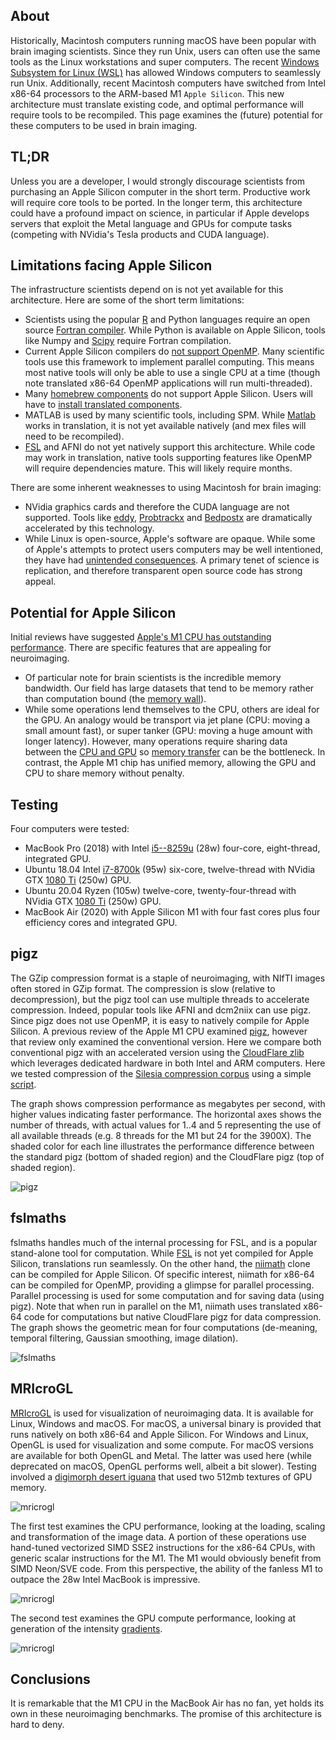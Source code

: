 ## About

Historically, Macintosh computers running macOS have been popular with brain imaging scientists. Since they run Unix, users can often use the same tools as the Linux workstations and super computers. The recent [Windows Subsystem for Linux (WSL)](https://www.nemotos.net/?p=1481) has allowed Windows computers to seamlessly run Unix. Additionally, recent Macintosh computers have switched from Intel x86-64 processors to the ARM-based M1 `Apple Silicon`. This new architecture must translate existing code, and optimal performance will require tools to be recompiled. This page examines the (future) potential for these computers to be used in brain imaging. 

## TL;DR

Unless you are a developer, I would strongly discourage scientists from purchasing an Apple Silicon computer in the short term. Productive work will require core tools to be ported. In the longer term, this architecture could have a profound impact on science, in particular if Apple develops servers that exploit the Metal language and GPUs for compute tasks (competing with NVidia's Tesla products and CUDA language).

## Limitations facing Apple Silicon

The infrastructure scientists depend on is not yet available for this architecture. Here are some of the short term limitations:

 - Scientists using the popular [R](https://developer.r-project.org/Blog/public/2020/11/02/will-r-work-on-apple-silicon/index.html) and Python languages require an open source [Fortran compiler](https://walkingrandomly.com/?p=6696). While Python is available on Apple Silicon, tools like Numpy and [Scipy](https://github.com/scipy/scipy/wiki/Dropping-support-for-Accelerate) require Fortran compilation.
 - Current Apple Silicon compilers do [not support OpenMP](https://github.com/Homebrew/brew/issues/7857). Many scientific tools use this framework to implement parallel computing. This means most native tools will only be able to use a single CPU at a time (though note translated x86-64 OpenMP applications will run multi-threaded).
 - Many [homebrew components](https://github.com/Homebrew/brew/issues/7857) do not support Apple Silicon. Users will have to [install translated components](https://soffes.blog/homebrew-on-apple-silicon).
 - MATLAB is used by many scientific tools, including SPM. While [Matlab](https://www.mathworks.com/matlabcentral/answers/641925-is-matlab-supported-on-apple-silicon-macs) works in translation, it is not yet available natively (and mex files will need to be recompiled).
 - [FSL](https://www.jiscmail.ac.uk/cgi-bin/wa-jisc.exe?A2=ind2011&L=FSL&O=D&X=E5496FE3694704BA21&Y=rorden%40sc.edu&P=163954) and AFNI do not yet natively support this architecture. While code may work in translation, native tools supporting features like OpenMP will require dependencies mature. This will likely require months.
 
There are some inherent weaknesses to using Macintosh for brain imaging:

 - NVidia graphics cards and therefore the CUDA language are not supported. Tools like [eddy](https://fsl.fmrib.ox.ac.uk/fsl/fslwiki/eddy), [Probtrackx](https://users.fmrib.ox.ac.uk/~moisesf/Probtrackx_GPU/index.html) and [Bedpostx](https://users.fmrib.ox.ac.uk/~moisesf/Bedpostx_GPU/Installation.html) are dramatically accelerated by this technology.
 - While Linux is open-source, Apple's software are opaque. While some of Apple's attempts to protect users computers may be well intentioned, they have had [unintended consequences](https://arstechnica.com/gadgets/2020/11/macos-big-sur-launch-appears-to-cause-temporary-slowdown-in-even-non-big-sur-macs/). A primary tenet of science is replication, and therefore transparent open source code has strong appeal.
  
## Potential for Apple Silicon

Initial reviews have suggested [Apple's M1 CPU has outstanding performance](https://www.anandtech.com/show/16252/mac-mini-apple-m1-tested). There are specific features that are appealing for neuroimaging.

 - Of particular note for brain scientists is the incredible memory bandwidth. Our field has large datasets that tend to be memory rather than computation bound (the [memory wall](https://www.blosc.org/docs/StarvingCPUs-CISE-2010.pdf)).
 - While some operations lend themselves to the CPU, others are ideal for the GPU. An analogy would be transport via jet plane (CPU: moving a small amount fast), or super tanker (GPU: moving a huge amount with longer latency). However, many operations require sharing data between the [CPU and GPU](https://www.blosc.org/docs/StarvingCPUs-CISE-2010.pdf) so  [memory transfer](https://www.jiscmail.ac.uk/cgi-bin/wa-jisc.exe?A2=ind2004&L=FSL&P=R99017&X=F11DC25F019ED07848&Y=rorden%40sc.edu) can be the bottleneck. In contrast, the Apple M1 chip has unified memory, allowing the GPU and CPU to share memory without penalty.

## Testing

Four computers were tested:

 - MacBook Pro (2018) with Intel [i5--8259u](https://ark.intel.com/content/www/us/en/ark/products/135935/intel-core-i5-8259u-processor-6m-cache-up-to-3-80-ghz.html) (28w) four-core, eight-thread, integrated GPU.
 - Ubuntu 18.04 Intel [i7-8700k](https://ark.intel.com/content/www/us/en/ark/products/126684/intel-core-i7-8700k-processor-12m-cache-up-to-4-70-ghz.html) (95w) six-core, twelve-thread with NVidia GTX [1080 Ti](https://www.geforce.com/hardware/desktop-gpus/geforce-gtx-1080-ti/specifications) (250w) GPU.
 - Ubuntu 20.04 Ryzen []() (105w) twelve-core, twenty-four-thread  with NVidia GTX [1080 Ti](https://www.geforce.com/hardware/desktop-gpus/geforce-gtx-1080-ti/specifications) (250w) GPU.
 - MacBook Air (2020) with Apple Silicon M1 with four fast cores plus four efficiency cores and integrated GPU.


## pigz

The GZip compression format is a staple of neuroimaging, with NIfTI images often stored in GZip format. The compression is slow (relative to decompression), but the pigz tool can use multiple threads to accelerate compression. Indeed, popular tools like AFNI and dcm2niix can use pigz. Since pigz does not use OpenMP, it is easy to natively compile for Apple Silicon. A previous review of the Apple M1 CPU examined [pigz](https://arstechnica.com/gadgets/2020/11/hands-on-with-the-apple-m1-a-seriously-fast-x86-competitor/), however that review only examined the conventional version. Here we compare both conventional pigz with an accelerated version using the [CloudFlare zlib](https://github.com/cloudflare/zlib) which leverages dedicated hardware in both Intel and ARM computers. Here we tested compression of the [Silesia compression corpus](http://sun.aei.polsl.pl/~sdeor/index.php?page=silesia) using a simple [script](https://github.com/neurolabusc/pigz-bench-python).

The graph shows compression performance as megabytes per second, with higher values indicating faster performance. The horizontal axes shows the number of threads, with actual values for 1..4 and 5 representing the use of all available threads (e.g. 8 threads for the M1 but 24 for the 3900X). The shaded color for each line illustrates the performance difference between the standard pigz (bottom of shaded region) and the CloudFlare pigz (top of shaded region).

![pigz](pigz.png)

## fslmaths

fslmaths handles much of the internal processing for FSL, and is a popular stand-alone tool for computation. While [FSL](https://www.jiscmail.ac.uk/cgi-bin/wa-jisc.exe?A2=ind2011&L=FSL&O=D&X=E5496FE3694704BA21&Y=rorden%40sc.edu&P=163954) is not yet compiled for Apple Silicon, translations run seamlessly. On the other hand, the [niimath](https://github.com/rordenlab/niimath) clone can be compiled for Apple Silicon. Of specific interest, niimath for x86-64 can be compiled for OpenMP, providing a glimpse for parallel processing. Parallel processing is used for some computation and for saving data (using pigz). Note that when run in parallel on the M1, niimath uses translated x86-64 code for computations but native CloudFlare pigz for data compression. The graph shows the geometric mean for four computations (de-meaning, temporal filtering, Gaussian smoothing, image dilation).

![fslmaths](fslmaths.png)

## MRIcroGL

[MRIcroGL](https://github.com/rordenlab/MRIcroGL12/releases) is used for visualization of neuroimaging data. It is available for Linux, Windows and macOS. For macOS, a universal binary is provided that runs natively on both x86-64 and Apple Silicon. For Windows and Linux, OpenGL is used for visualization and some compute. For macOS versions are available for both OpenGL and Metal. The latter was used here (while deprecated on macOS, OpenGL performs well, albeit a bit slower). Testing involved a [digimorph desert iguana](http://digimorph.org/specimens/Dipsosaurus_dorsalis/) that used two 512mb textures of GPU memory. 

![mricrogl](iguana.jpg)

The first test examines the CPU performance, looking at the loading, scaling and transformation of the image data. A portion of these operations use hand-tuned vectorized SIMD SSE2 instructions for the x86-64 CPUs, with generic scalar instructions for the M1. The M1 would obviously benefit from SIMD Neon/SVE code. From this perspective, the ability of the fanless M1 to outpace the 28w Intel MacBook is impressive.

![mricrogl](mricrogl.png)

The second test examines the GPU compute performance, looking at generation of the intensity [gradients](https://www.mccauslandcenter.sc.edu/mricrogl/gradients).

![mricrogl](mricrogl_gpu.png)

## Conclusions

It is remarkable that the M1 CPU in the MacBook Air has no fan, yet holds its own in these neuroimaging benchmarks. The promise of this architecture is hard to deny.

